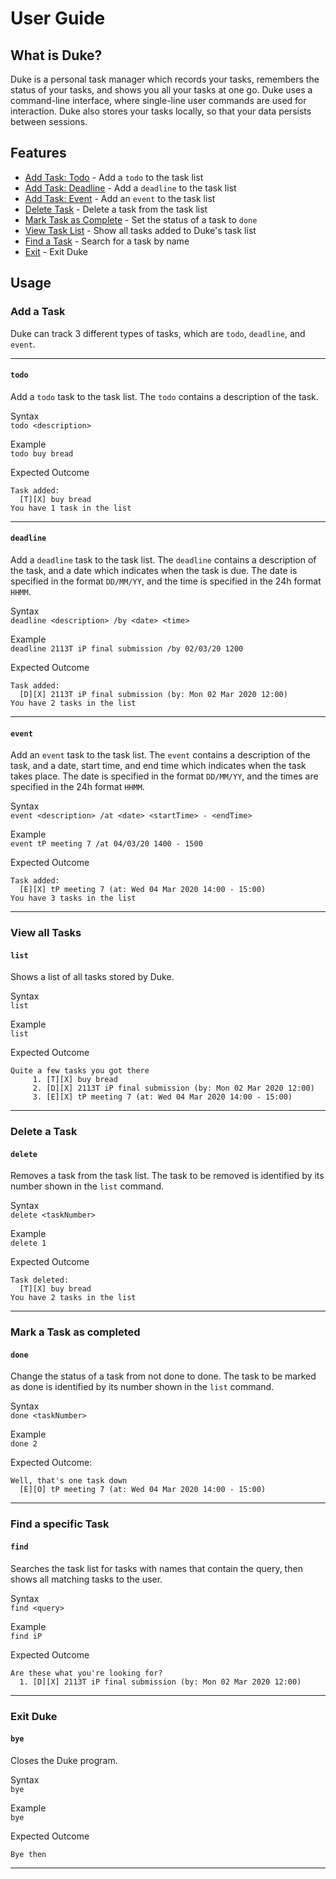 # User Guide

## What is Duke?
Duke is a personal task manager which records your tasks, remembers the status 
of your tasks, and shows you all your tasks at one go. Duke uses a command-line 
interface, where single-line user commands are used for interaction. Duke also 
stores your tasks locally, so that your data persists between sessions.

## Features 
* [Add Task: Todo](#todo) - Add a `todo` to the task list
* [Add Task: Deadline](#deadline) - Add a `deadline` to the task list
* [Add Task: Event](#event) - Add an `event` to the task list
* [Delete Task](#delete) - Delete a task from the task list
* [Mark Task as Complete](#done) - Set the status of a task to `done`
* [View Task List](#list) - Show all tasks added to Duke's task list
* [Find a Task](#find) - Search for a task by name
* [Exit](#bye) - Exit Duke

## Usage
### Add a Task  
Duke can track 3 different types of tasks, which are `todo`, `deadline`, and `event`.

---
#### `todo`
Add a `todo` task to the task list. The `todo` contains a description of the task.

Syntax  
`todo <description>`

Example  
`todo buy bread`  

Expected Outcome
```
Task added:
  [T][X] buy bread
You have 1 task in the list
```
---
#### `deadline`
Add a `deadline` task to the task list. The `deadline` contains a description of 
the task, and a date which indicates when the task is due. The date is specified 
in the format `DD/MM/YY`, and the time is specified in the 24h format `HHMM`.

Syntax  
`deadline <description> /by <date> <time>`

Example  
`deadline 2113T iP final submission /by 02/03/20 1200`

Expected Outcome  
```
Task added:
  [D][X] 2113T iP final submission (by: Mon 02 Mar 2020 12:00)
You have 2 tasks in the list
```
---
#### `event`
Add an `event` task to the task list. The `event` contains a description of the 
task, and a date, start time, and end time which indicates when the task takes 
place. The date is specified in the format `DD/MM/YY`, and the times are 
specified in the 24h format `HHMM`.

Syntax  
`event <description> /at <date> <startTime> - <endTime>`

Example  
`event tP meeting 7 /at 04/03/20 1400 - 1500`  

Expected Outcome  
```
Task added:
  [E][X] tP meeting 7 (at: Wed 04 Mar 2020 14:00 - 15:00)
You have 3 tasks in the list
```
---
### View all Tasks
#### `list`
Shows a list of all tasks stored by Duke.

Syntax  
`list`  

Example  
`list`  

Expected Outcome  
```
Quite a few tasks you got there
     1. [T][X] buy bread
     2. [D][X] 2113T iP final submission (by: Mon 02 Mar 2020 12:00)
     3. [E][X] tP meeting 7 (at: Wed 04 Mar 2020 14:00 - 15:00)
```
---
### Delete a Task
#### `delete`
Removes a task from the task list. The task to be removed is identified by 
its number shown in the `list` command.  

Syntax  
`delete <taskNumber>`

Example  
`delete 1`

Expected Outcome
```
Task deleted:
  [T][X] buy bread
You have 2 tasks in the list
```
---
### Mark a Task as completed
#### `done`
Change the status of a task from not done to done. The task to be marked as done 
is identified by its number shown in the `list` command.

Syntax  
`done <taskNumber>`  

Example  
`done 2`  

Expected Outcome:  
```
Well, that's one task down
  [E][O] tP meeting 7 (at: Wed 04 Mar 2020 14:00 - 15:00)
```
---
### Find a specific Task
#### `find`
Searches the task list for tasks with names that contain the query, then shows 
all matching tasks to the user.

Syntax  
`find <query>`  

Example  
`find iP`  

Expected Outcome  
```
Are these what you're looking for?
  1. [D][X] 2113T iP final submission (by: Mon 02 Mar 2020 12:00)
```
---
### Exit Duke
#### `bye`
Closes the Duke program.

Syntax  
`bye`  

Example  
`bye`

Expected Outcome  
```
Bye then
```  

---
